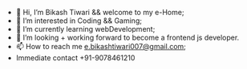 - 👋 Hi, I’m Bikash Tiwari && welcome to my e-Home;
- 👀 I’m interested in Coding && Gaming;
- 🌱 I’m currently learning webDevelopment;
- 💞️ I’m looking + working forward to become a frontend js developer. 
- 📫 How to reach me e.bikashtiwari007@gmail.com;
- Immediate contact +91-9078461210

<!---
Sri-Jarvis/Sri-Jarvis is a ✨ special ✨ repository because its `README.md` (this file) appears on your GitHub profile.
You can click the Preview link to take a look at your changes.
--->
